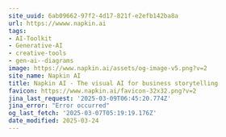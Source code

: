 ```yaml
---
site_uuid: 6ab09662-97f2-4d17-821f-e2efb142ba8a
url: https://wwww.napkin.ai
tags:
- AI-Toolkit
- Generative-AI
- creative-tools
- gen-ai--diagrams
image: https://www.napkin.ai/assets/og-image-v5.png?v=2
site_name: Napkin AI
title: Napkin AI - The visual AI for business storytelling
favicon: https://www.napkin.ai/favicon-32x32.png?v=2
jina_last_request: '2025-03-09T06:45:20.774Z'
jina_error: "Error occurred"
og_last_fetch: '2025-03-07T05:19:19.176Z'
date_modified: 2025-03-24
---
```




